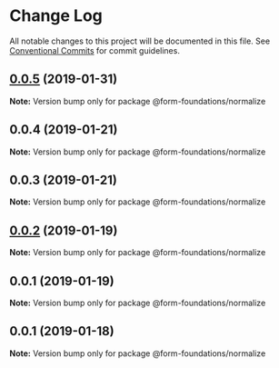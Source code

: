 # Change Log

All notable changes to this project will be documented in this file.
See [Conventional Commits](https://conventionalcommits.org) for commit guidelines.

## [0.0.5](https://github.com/nathanvale/form-foundations/compare/@form-foundations/normalize@0.0.4...@form-foundations/normalize@0.0.5) (2019-01-31)

**Note:** Version bump only for package @form-foundations/normalize





## 0.0.4 (2019-01-21)

**Note:** Version bump only for package @form-foundations/normalize

## 0.0.3 (2019-01-21)

**Note:** Version bump only for package @form-foundations/normalize

## [0.0.2](https://github.com/nathanvale/form-foundations/compare/@form-foundations/normalize@0.0.1...@form-foundations/normalize@0.0.2) (2019-01-19)

**Note:** Version bump only for package @form-foundations/normalize

## 0.0.1 (2019-01-19)

**Note:** Version bump only for package @form-foundations/normalize

## 0.0.1 (2019-01-18)

**Note:** Version bump only for package @form-foundations/normalize
